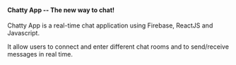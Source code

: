 #### Chatty App -- The new way to chat!
 
Chatty App is a real-time chat application using Firebase, ReactJS and Javascript.

 It allow users to connect and enter different chat rooms and to send/receive messages in real time.

